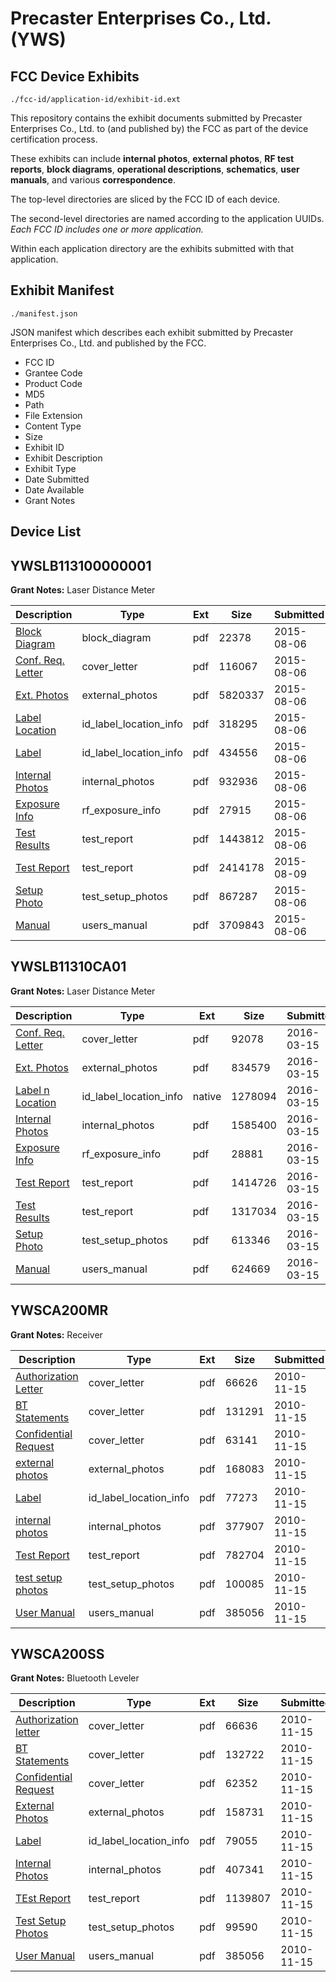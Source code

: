 # Precaster Enterprises Co., Ltd. (YWS)
## FCC Device Exhibits

```
./fcc-id/application-id/exhibit-id.ext
```

This repository contains the exhibit documents submitted by Precaster Enterprises Co., Ltd. to (and published by) the FCC as part of the device certification process.

These exhibits can include **internal photos**, **external photos**, **RF test reports**, **block diagrams**, **operational descriptions**, **schematics**, **user manuals**, and various **correspondence**.

The top-level directories are sliced by the FCC ID of each device.

The second-level directories are named according to the application UUIDs. *Each FCC ID includes one or more application.*

Within each application directory are the exhibits submitted with that application. 

## Exhibit Manifest

```
./manifest.json
```

JSON manifest which describes each exhibit submitted by Precaster Enterprises Co., Ltd. and published by the FCC.

- FCC ID
- Grantee Code
- Product Code
- MD5
- Path
- File Extension
- Content Type
- Size
- Exhibit ID
- Exhibit Description
- Exhibit Type
- Date Submitted
- Date Available
- Grant Notes

## Device List
## YWSLB113100000001
**Grant Notes:** Laser Distance Meter

| Description | Type | Ext | Size | Submitted | Available |
| ----------- | ---- | --- | ---- | --------- | --------- |
| [Block Diagram](YWSLB113100000001/c9d5d5a8e363797b3244058794aee961/2706616.pdf) | block_diagram | pdf | 22378 | 2015-08-06 | 2015-08-09 |
| [Conf. Req. Letter](YWSLB113100000001/c9d5d5a8e363797b3244058794aee961/2706606.pdf) | cover_letter | pdf | 116067 | 2015-08-06 | 2015-08-09 |
| [Ext. Photos](YWSLB113100000001/c9d5d5a8e363797b3244058794aee961/2706607.pdf) | external_photos | pdf | 5820337 | 2015-08-06 | 2015-08-09 |
| [Label  Location](YWSLB113100000001/c9d5d5a8e363797b3244058794aee961/2706608.pdf) | id_label_location_info | pdf | 318295 | 2015-08-06 | 2015-08-09 |
| [Label](YWSLB113100000001/c9d5d5a8e363797b3244058794aee961/2706609.pdf) | id_label_location_info | pdf | 434556 | 2015-08-06 | 2015-08-09 |
| [Internal Photos](YWSLB113100000001/c9d5d5a8e363797b3244058794aee961/2706610.pdf) | internal_photos | pdf | 932936 | 2015-08-06 | 2015-08-09 |
| [Exposure Info](YWSLB113100000001/c9d5d5a8e363797b3244058794aee961/2706611.pdf) | rf_exposure_info | pdf | 27915 | 2015-08-06 | 2015-08-09 |
| [Test Results](YWSLB113100000001/c9d5d5a8e363797b3244058794aee961/2706613.pdf) | test_report | pdf | 1443812 | 2015-08-06 | 2015-08-09 |
| [Test Report](YWSLB113100000001/c9d5d5a8e363797b3244058794aee961/2708773.pdf) | test_report | pdf | 2414178 | 2015-08-09 | 2015-08-09 |
| [Setup Photo](YWSLB113100000001/c9d5d5a8e363797b3244058794aee961/2706614.pdf) | test_setup_photos | pdf | 867287 | 2015-08-06 | 2015-08-09 |
| [Manual](YWSLB113100000001/c9d5d5a8e363797b3244058794aee961/2706615.pdf) | users_manual | pdf | 3709843 | 2015-08-06 | 2015-08-09 |
## YWSLB11310CA01
**Grant Notes:** Laser Distance Meter

| Description | Type | Ext | Size | Submitted | Available |
| ----------- | ---- | --- | ---- | --------- | --------- |
| [Conf. Req. Letter](YWSLB11310CA01/1c649b8faaa5d97905e5276893de09ec/2930866.pdf) | cover_letter | pdf | 92078 | 2016-03-15 | 2016-03-16 |
| [Ext. Photos](YWSLB11310CA01/1c649b8faaa5d97905e5276893de09ec/2930867.pdf) | external_photos | pdf | 834579 | 2016-03-15 | 2016-03-16 |
| [Label n Location](YWSLB11310CA01/1c649b8faaa5d97905e5276893de09ec/2930868.native) | id_label_location_info | native | 1278094 | 2016-03-15 | 2016-03-16 |
| [Internal Photos](YWSLB11310CA01/1c649b8faaa5d97905e5276893de09ec/2930869.pdf) | internal_photos | pdf | 1585400 | 2016-03-15 | 2016-03-16 |
| [Exposure Info](YWSLB11310CA01/1c649b8faaa5d97905e5276893de09ec/2930870.pdf) | rf_exposure_info | pdf | 28881 | 2016-03-15 | 2016-03-16 |
| [Test Report](YWSLB11310CA01/1c649b8faaa5d97905e5276893de09ec/2930871.pdf) | test_report | pdf | 1414726 | 2016-03-15 | 2016-03-16 |
| [Test Results](YWSLB11310CA01/1c649b8faaa5d97905e5276893de09ec/2930872.pdf) | test_report | pdf | 1317034 | 2016-03-15 | 2016-03-16 |
| [Setup Photo](YWSLB11310CA01/1c649b8faaa5d97905e5276893de09ec/2930873.pdf) | test_setup_photos | pdf | 613346 | 2016-03-15 | 2016-03-16 |
| [Manual](YWSLB11310CA01/1c649b8faaa5d97905e5276893de09ec/2930874.pdf) | users_manual | pdf | 624669 | 2016-03-15 | 2016-03-16 |
## YWSCA200MR
**Grant Notes:** Receiver

| Description | Type | Ext | Size | Submitted | Available |
| ----------- | ---- | --- | ---- | --------- | --------- |
| [Authorization Letter](YWSCA200MR/56e24a92f2584a11d1a24a8b6d2b3194/1375826.pdf) | cover_letter | pdf | 66626 | 2010-11-15 | 2010-11-15 |
| [BT Statements](YWSCA200MR/56e24a92f2584a11d1a24a8b6d2b3194/1375827.pdf) | cover_letter | pdf | 131291 | 2010-11-15 | 2010-11-15 |
| [Confidential Request](YWSCA200MR/56e24a92f2584a11d1a24a8b6d2b3194/1375828.pdf) | cover_letter | pdf | 63141 | 2010-11-15 | 2010-11-15 |
| [external photos](YWSCA200MR/56e24a92f2584a11d1a24a8b6d2b3194/1375832.pdf) | external_photos | pdf | 168083 | 2010-11-15 | 2010-11-15 |
| [Label](YWSCA200MR/56e24a92f2584a11d1a24a8b6d2b3194/1375829.pdf) | id_label_location_info | pdf | 77273 | 2010-11-15 | 2010-11-15 |
| [internal photos](YWSCA200MR/56e24a92f2584a11d1a24a8b6d2b3194/1375833.pdf) | internal_photos | pdf | 377907 | 2010-11-15 | 2010-11-15 |
| [Test Report](YWSCA200MR/56e24a92f2584a11d1a24a8b6d2b3194/1375831.pdf) | test_report | pdf | 782704 | 2010-11-15 | 2010-11-15 |
| [test setup photos](YWSCA200MR/56e24a92f2584a11d1a24a8b6d2b3194/1375834.pdf) | test_setup_photos | pdf | 100085 | 2010-11-15 | 2010-11-15 |
| [User Manual](YWSCA200MR/56e24a92f2584a11d1a24a8b6d2b3194/1375830.pdf) | users_manual | pdf | 385056 | 2010-11-15 | 2010-11-15 |
## YWSCA200SS
**Grant Notes:** Bluetooth Leveler

| Description | Type | Ext | Size | Submitted | Available |
| ----------- | ---- | --- | ---- | --------- | --------- |
| [Authorization letter](YWSCA200SS/26127961444fd80ff9b3ee4bfc58505d/1375838.pdf) | cover_letter | pdf | 66636 | 2010-11-15 | 2010-11-15 |
| [BT Statements](YWSCA200SS/26127961444fd80ff9b3ee4bfc58505d/1375840.pdf) | cover_letter | pdf | 132722 | 2010-11-15 | 2010-11-15 |
| [Confidential Request](YWSCA200SS/26127961444fd80ff9b3ee4bfc58505d/1375841.pdf) | cover_letter | pdf | 62352 | 2010-11-15 | 2010-11-15 |
| [External Photos](YWSCA200SS/26127961444fd80ff9b3ee4bfc58505d/1375842.pdf) | external_photos | pdf | 158731 | 2010-11-15 | 2010-11-15 |
| [Label](YWSCA200SS/26127961444fd80ff9b3ee4bfc58505d/1375844.pdf) | id_label_location_info | pdf | 79055 | 2010-11-15 | 2010-11-15 |
| [Internal Photos](YWSCA200SS/26127961444fd80ff9b3ee4bfc58505d/1375843.pdf) | internal_photos | pdf | 407341 | 2010-11-15 | 2010-11-15 |
| [TEst Report](YWSCA200SS/26127961444fd80ff9b3ee4bfc58505d/1375846.pdf) | test_report | pdf | 1139807 | 2010-11-15 | 2010-11-15 |
| [Test Setup Photos](YWSCA200SS/26127961444fd80ff9b3ee4bfc58505d/1375847.pdf) | test_setup_photos | pdf | 99590 | 2010-11-15 | 2010-11-15 |
| [User Manual](YWSCA200SS/26127961444fd80ff9b3ee4bfc58505d/1375830.pdf) | users_manual | pdf | 385056 | 2010-11-15 | 2010-11-15 |
